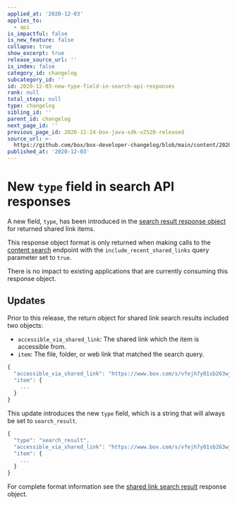 ```yaml
---
applied_at: '2020-12-03'
applies_to:
  - api
is_impactful: false
is_new_feature: false
collapse: true
show_excerpt: true
release_source_url: ''
is_index: false
category_id: changelog
subcategory_id: ''
id: 2020-12-03-new-type-field-in-search-api-responses
rank: null
total_steps: null
type: changelog
sibling_id: ''
parent_id: changelog
next_page_id: ''
previous_page_id: 2020-11-24-box-java-sdk-v2520-released
source_url: >-
  https://github.com/box/box-developer-changelog/blob/main/content/2020/12-03-new-type-field-in-search-api-responses.md
published_at: '2020-12-03'
---
```

# New `type` field in search API responses

A new field, `type`, has been introduced in the
[search result response object][search_result_shared_link] for returned shared
link items.

This response object format is only returned when making calls to the
[content search][search_content] endpoint with the
`include_recent_shared_links` query parameter set to `true`.

There is no impact to existing applications that are currently consuming this
response object.

## Updates

Prior to this release, the return object for shared link search results
included two objects:

* `accessible_via_shared_link`: The shared link which the item is accessible
 from.
* `item`: The file, folder, or web link that matched the search query.

```js
{
  "accessible_via_shared_link": "https://www.box.com/s/vfejh7y01sb263wjtgfe",
  "item": {
    ...
  }
}
```

This update introduces the new `type` field, which is a string that will always
be set to `search_result`.

```js
{
  "type": "search_result",
  "accessible_via_shared_link": "https://www.box.com/s/vfejh7y01sb263wjtgfe",
  "item": {
    ...
  }
}
```

For complete format information see the
[shared link search result][search_result_shared_link] response object.

[search_content]: r://get-search/
[search_result_shared_link]: r://resources/search-result-with-shared-link/
